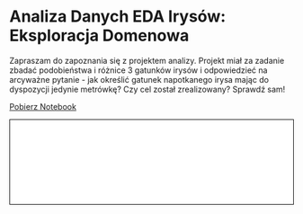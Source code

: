 # Analiza Danych EDA Irysów: Eksploracja Domenowa

Zapraszam do zapoznania się z projektem analizy. Projekt miał za zadanie
zbadać podobieństwa i różnice 3 gatunków irysów i odpowiedzieć na 
arcyważne pytanie - jak określić gatunek napotkanego irysa mając
do dyspozycji jedynie metrówkę?
Czy cel został zrealizowany? Sprawdź sam!

<a href="iris.ipynb" class="md-button md-button--primary">Pobierz Notebook</a>

<iframe
    id="content"
    src="iris.html"
    width="100%"
    style="border:1px solid black;overflow:hidden;"
></iframe>
<script>
function resizeIframeToFitContent(iframe) {
    iframe.style.height = (iframe.contentWindow.document.documentElement.scrollHeight + 50) + "px";
    iframe.contentDocument.body.style["overflow"] = 'hidden';
}
window.addEventListener('load', function() {
    var iframe = document.getElementById('content');
    resizeIframeToFitContent(iframe);
});
window.addEventListener('resize', function() {
    var iframe = document.getElementById('content');
    resizeIframeToFitContent(iframe);
});
</script>